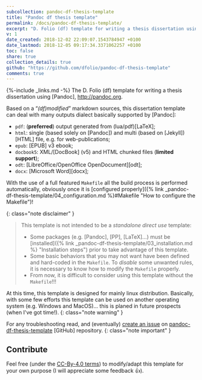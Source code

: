 ```yaml
---
subcollection: pandoc-df-thesis-template
title: "Pandoc df thesis template"
permalink: /docs/pandoc-df-thesis-template/
excerpt: "D. Folio (df) template for writing a thesis dissertation using Pandoc"
v: 1
date_created: 2018-12-02 22:09:07.1543784947 +0100
date_lastmod: 2018-12-05 09:17:34.3371062257 +0100
toc: false
share: true
collection_details: true
github: "https://github.com/dfolio/pandoc-df-thesis-template"
comments: true
---
```

{%-include _links.md -%}
The D. Folio (df) template for writing a thesis dissertation using [Pandoc], <http://pandoc.org>. 

Based on a “_(df)modified_” markdown sources, this dissertation template can deal with many outputs dialect basically supported by [Pandoc]:

- `pdf`: (**preferred**) output generated from (lua/pdf)[LaTeX];
- `html`: single (based solely on [Pandoc]) and multi (based on [Jekyll]) [HTML] file, e.g. for web-publications;
- `epub`: [EPUB] v3 ebook;
- `docbook5`: XML/[DocBook] (v5) and HTML chunked files (**limited support**);
- `odt`: [LibreOffice/OpenOffice OpenDocument][odt];
- `docx`: [Microsoft Word][docx];

With the use of a full featured `Makefile` all the build process is performed automatically, obviously once it is [configured properly]({% link _pandoc-df-thesis-template/04_configuration.md %}#Makefile "How to configure the Makefile")!


{: class="note disclaimer" }
> This template is not intended to be a _standalone direct use_ template:
> - Some packages (e.g. [Pandoc], [PP], [LaTeX]...) must be [installed]({% link _pandoc-df-thesis-template/03_installation.md %} "Installation steps") prior to take advantage of this template.
> - Some basic behaviors that you may not want have been defined and hard-coded in the `Makefile`. To _disable_ some unwanted rules, it is necessary to know how to modify the `Makefile` properly.
> - From now, it is difficult to consider using this template without the `Makefile`!!!

At this time, this template is designed for mainly linux distribution.
Basically, with some few efforts this template can be used on another operating system (e.g. Windows and MacOS)... this is planed in future prospects (when I've got time!).
{: class="note warning" }

For any troubleshooting read, and (eventually) [create an issue](https://github.com/dfolio/pandoc-df-thesis-template/issues) on [pandoc-df-thesis-template](https://github.com/dfolio/pandoc-df-thesis-template/) [GitHub] repository.
{: class="note important" }

## Contribute

Feel free (under the [CC-By-4.0 terms](https://github.com/dfolio/pandoc-df-thesis-template/blob/master/LICENSE)) to modify/adapt this template for your own purpose (I will appreciate some feedback :+1:).

